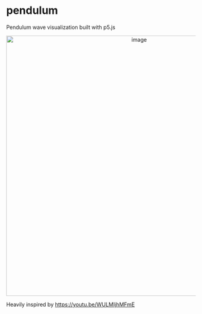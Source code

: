# pendulum

Pendulum wave visualization built with p5.js

<p align="center">
  <img width="691" alt="image" src="https://github.com/GregoryKogan/Pendulum/assets/60318411/bf69ebaa-686e-4fd1-9695-482e4fe39446">
<p/>

Heavily inspired by https://youtu.be/WULMIjhMFmE
